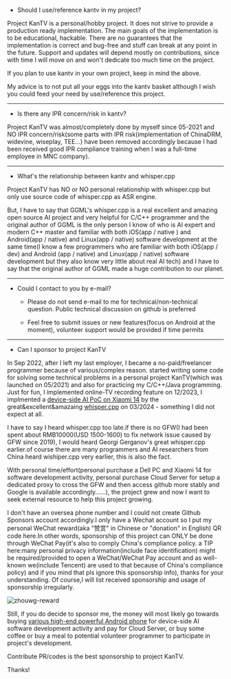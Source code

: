 
- Should I use/reference kantv in my project?

Project KanTV is a personal/hobby project. It does not strive to provide a production ready implementation. The main goals of the implementation is to be educational, hackable. There are no guarantees that the implementation is correct and bug-free and stuff can break at any point in the future. Support and updates will depend mostly on contributions, since with time I will move on and won't dedicate too much time on the project.

If you plan to use kantv in your own project, keep in mind the above.

My advice is to not put all your eggs into the kantv basket although I wish you could feed your need by use/reference this project.

<hr>

- Is there any IPR concern/risk in kantv?

Project KanTV was almost/completely done by myself since 05-2021 and NO IPR concern/risk(some parts with IPR risk(implementation of ChinaDRM, widevine, wiseplay, TEE...) have been removed accordingly because I had been received good IPR compliance training when I was a full-time employee in MNC company).


<hr>

- What's the relationship between kantv and whisper.cpp


Project KanTV has NO or NO personal relationship with whisper.cpp but only use source code of whisper.cpp as ASR engine.

But, I have to say that GGML's whisper.cpp is a real excellent and amazing open source AI project and very helpful for C/C++ programmer and the original author of GGML is the only person I know of who is AI expert and modern C++ master and familiar with both iOS(app / native ) and Android(app / native) and Linux(app / native) software development at the same time(I know a few programmers who are familiar with both iOS(app / dev) and Android (app / native) and Linux(app / native) software development but they also know very little about real AI tech) and I have to say that the original author of GGML made a huge contribution to our planet.


<hr>


- Could I contact to you by e-mail?

  * Please do not send e-mail to me for technical/non-technical question. Public technical discussion on github is preferred

  * Feel free to submit issues or new features(focus on Android at the moment), volunteer support would be provided if time permits


<hr>


- Can I sponsor to project KanTV

In Sep 2022, after I left my last employer, I became a no-paid/freelancer programmer because of various/complex reason. started writing some code for solving some technical problems in a personal project KanTV(which was launched on 05/2021) and also for practicing my C/C++/Java programming. Just for fun, I implemented online-TV recording feature on 12/2023, I implmented a <a href="https://github.com/zhouwg/kantv/issues/64">device-side AI PoC on Xiaomi 14</a> by the great&excellent&amazaing <a href="https://github.com/ggerganov/whisper.cpp">whisper.cpp</a> on 03/2024 - something I did not expect at all.

I have to say I heard whisper.cpp too late.if there is no GFW(I had been spent about RMB10000(USD 1500-1600) to fix network issue caused by GFW since 2019), I would heard Georgi Gerganov's great whisper.cpp earlier.of course there are many programmers and AI researchers from China heard wishiper.cpp very earlier, this is also the fact.

With personal time/effort(personal purchase a Dell PC and Xiaomi 14 for software development activity, personal purchase Cloud Server for setup a dedicated proxy to cross the GFW and then access github more stably and Google is available accordingly......), the project grew and now I want to seek external resource to help this project growing.

I don't have an oversea phone number and I could not create Github Sponsors account accordingly.I only have a Wechat account so I put my personal WeChat reward(aka "赞赏" in Chinese or "donation" in English) QR code here.In other words, sponsorship of this project can ONLY be done through WeChat Pay(it's also to comply China's compliance policy. a TIP here:many personal privacy information(include face identification) might be required/provided to open a WeChat/WeChat Pay account and as well-known we(include Tencent) are used to that because of China's compliance policy) and if you mind that pls ignore this sponsorship info), thanks for your understanding. Of course,I will list received sponsorship and usage of sponsorship irregularly.

![zhouwg-reward](https://github.com/zhouwg/kantv/assets/6889919/7832ef0e-1091-4a82-8f3a-eb78afae500b)

Still, if you do decide to sponsor me, the money will most likely go towards buying [various high-end powerful Android phone](./docs/high-end-android-phone.md) for device-side AI software development activity and pay for Cloud Server, or buy some coffee or buy a meal to potential volunteer programmer to participate in project's development.

Contribute PR/codes is the best sponsorship to project KanTV.

Thanks!
